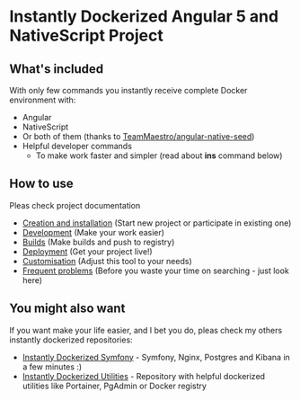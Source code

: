 # Instantly Dockerized Angular 5 and NativeScript Project

## What's included
With only few commands you instantly receive complete Docker environment with:
- Angular
- NativeScript
- Or both of them (thanks to [TeamMaestro/angular-native-seed](https://github.com/TeamMaestro/angular-native-seed))   
- Helpful developer commands
  - To make work faster and simpler (read about **ins** command below) 

## How to use
Pleas check project documentation

* [Creation and installation](docs/start.md) (Start new project or participate in existing one)
* [Development](docs/development.md) (Make your work easier)
* [Builds](docs/build.md) (Make builds and push to registry)
* [Deployment](docs/deploy.md) (Get your project live!)
* [Customisation](docs/customisation.md) (Adjust this tool to your needs)
* [Frequent problems](docs/problems.md) (Before you waste your time on searching - just look here)

## You might also want
If you want make your life easier, and I bet you do, pleas check my others instantly dockerized repositories:
* [Instantly Dockerized Symfony](https://github.com/wkulinski/instantly-dockerized-symfony) -
Symfony, Nginx, Postgres and Kibana in a few minutes :)
* [Instantly Dockerized Utilities](https://github.com/wkulinski/instantly-dockerized-utilities) - 
Repository with helpful dockerized utilities like Portainer, PgAdmin or Docker registry
